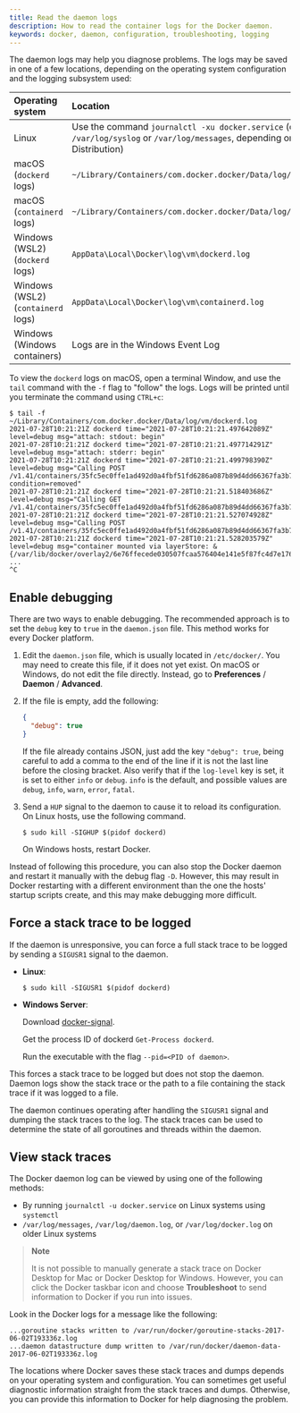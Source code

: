 ```yaml
---
title: Read the daemon logs
description: How to read the container logs for the Docker daemon.
keywords: docker, daemon, configuration, troubleshooting, logging
---
```


The daemon logs may help you diagnose problems. The logs may be saved in one of
a few locations, depending on the operating system configuration and the logging
subsystem used:

| Operating system                   | Location                                                                                                                                 |
| :--------------------------------- | :--------------------------------------------------------------------------------------------------------------------------------------- |
| Linux                              | Use the command `journalctl -xu docker.service` (or read `/var/log/syslog` or `/var/log/messages`, depending on your Linux Distribution) |
| macOS (`dockerd` logs)             | `~/Library/Containers/com.docker.docker/Data/log/vm/dockerd.log`                                                                         |
| macOS (`containerd` logs)          | `~/Library/Containers/com.docker.docker/Data/log/vm/containerd.log`                                                                      |
| Windows (WSL2) (`dockerd` logs)    | `AppData\Local\Docker\log\vm\dockerd.log`                                                                                                |
| Windows (WSL2) (`containerd` logs) | `AppData\Local\Docker\log\vm\containerd.log`                                                                                             |
| Windows (Windows containers)       | Logs are in the Windows Event Log                                                                                                        |

To view the `dockerd` logs on macOS, open a terminal Window, and use the `tail`
command with the `-f` flag to "follow" the logs. Logs will be printed until you
terminate the command using `CTRL+c`:

```console
$ tail -f ~/Library/Containers/com.docker.docker/Data/log/vm/dockerd.log
2021-07-28T10:21:21Z dockerd time="2021-07-28T10:21:21.497642089Z" level=debug msg="attach: stdout: begin"
2021-07-28T10:21:21Z dockerd time="2021-07-28T10:21:21.497714291Z" level=debug msg="attach: stderr: begin"
2021-07-28T10:21:21Z dockerd time="2021-07-28T10:21:21.499798390Z" level=debug msg="Calling POST /v1.41/containers/35fc5ec0ffe1ad492d0a4fbf51fd6286a087b89d4dd66367fa3b7aec70b46a40/wait?condition=removed"
2021-07-28T10:21:21Z dockerd time="2021-07-28T10:21:21.518403686Z" level=debug msg="Calling GET /v1.41/containers/35fc5ec0ffe1ad492d0a4fbf51fd6286a087b89d4dd66367fa3b7aec70b46a40/json"
2021-07-28T10:21:21Z dockerd time="2021-07-28T10:21:21.527074928Z" level=debug msg="Calling POST /v1.41/containers/35fc5ec0ffe1ad492d0a4fbf51fd6286a087b89d4dd66367fa3b7aec70b46a40/start"
2021-07-28T10:21:21Z dockerd time="2021-07-28T10:21:21.528203579Z" level=debug msg="container mounted via layerStore: &{/var/lib/docker/overlay2/6e76ffecede030507fcaa576404e141e5f87fc4d7e1760e9ce5b52acb24
...
^C
```

## Enable debugging

There are two ways to enable debugging. The recommended approach is to set the
`debug` key to `true` in the `daemon.json` file. This method works for every
Docker platform.

1.  Edit the `daemon.json` file, which is usually located in `/etc/docker/`. You
    may need to create this file, if it does not yet exist. On macOS or Windows,
    do not edit the file directly. Instead, go to **Preferences** / **Daemon** /
    **Advanced**.

2.  If the file is empty, add the following:

    ```json
    {
      "debug": true
    }
    ```

    If the file already contains JSON, just add the key `"debug": true`, being
    careful to add a comma to the end of the line if it is not the last line
    before the closing bracket. Also verify that if the `log-level` key is set,
    it is set to either `info` or `debug`. `info` is the default, and possible
    values are `debug`, `info`, `warn`, `error`, `fatal`.

3.  Send a `HUP` signal to the daemon to cause it to reload its configuration.
    On Linux hosts, use the following command.

    ```console
    $ sudo kill -SIGHUP $(pidof dockerd)
    ```

    On Windows hosts, restart Docker.

Instead of following this procedure, you can also stop the Docker daemon and
restart it manually with the debug flag `-D`. However, this may result in Docker
restarting with a different environment than the one the hosts' startup scripts
create, and this may make debugging more difficult.

## Force a stack trace to be logged

If the daemon is unresponsive, you can force a full stack trace to be logged by
sending a `SIGUSR1` signal to the daemon.

- **Linux**:

  ```console
  $ sudo kill -SIGUSR1 $(pidof dockerd)
  ```

- **Windows Server**:

  Download [docker-signal](https://github.com/moby/docker-signal).

  Get the process ID of dockerd `Get-Process dockerd`.

  Run the executable with the flag `--pid=<PID of daemon>`.

This forces a stack trace to be logged but does not stop the daemon. Daemon logs
show the stack trace or the path to a file containing the stack trace if it was
logged to a file.

The daemon continues operating after handling the `SIGUSR1` signal and dumping
the stack traces to the log. The stack traces can be used to determine the state
of all goroutines and threads within the daemon.

## View stack traces

The Docker daemon log can be viewed by using one of the following methods:

- By running `journalctl -u docker.service` on Linux systems using `systemctl`
- `/var/log/messages`, `/var/log/daemon.log`, or `/var/log/docker.log` on older
  Linux systems

> **Note**
>
> It is not possible to manually generate a stack trace on Docker Desktop for
> Mac or Docker Desktop for Windows. However, you can click the Docker taskbar
> icon and choose **Troubleshoot** to send information to Docker if you run into
> issues.

Look in the Docker logs for a message like the following:

```none
...goroutine stacks written to /var/run/docker/goroutine-stacks-2017-06-02T193336z.log
...daemon datastructure dump written to /var/run/docker/daemon-data-2017-06-02T193336z.log
```

The locations where Docker saves these stack traces and dumps depends on your
operating system and configuration. You can sometimes get useful diagnostic
information straight from the stack traces and dumps. Otherwise, you can provide
this information to Docker for help diagnosing the problem.
